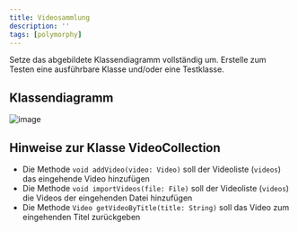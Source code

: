 ```yaml
---
title: Videosammlung
description: ''
tags: [polymorphy]
---
```


Setze das abgebildete Klassendiagramm vollständig um. Erstelle zum Testen eine ausführbare Klasse und/oder eine Testklasse.

## Klassendiagramm
![image](https://user-images.githubusercontent.com/47243617/207555818-35ee0567-cbcf-4cee-a245-8e29dc58326f.png)

## Hinweise zur Klasse VideoCollection
- Die Methode `void addVideo(video: Video)` soll der Videoliste (`videos`) das eingehende Video hinzufügen
- Die Methode `void importVideos(file: File)` soll der Videoliste (`videos`) die Videos der eingehenden Datei hinzufügen
- Die Methode `Video getVideoByTitle(title: String)` soll das Video zum eingehenden Titel zurückgeben
